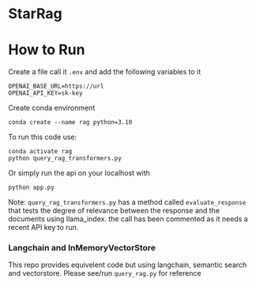 # StarRag

# How to Run
Create a file call it ```.env``` and add the following variables to it

```
OPENAI_BASE_URL=https://url
OPENAI_API_KEY=sk-key

```

Create conda environment

```
conda create --name rag python=3.10 
```

To run this code use:
```
conda activate rag
python query_rag_transformers.py
```
Or simply run the api on your localhost with 
```
python app.py
```
Note: ```query_rag_transformers.py``` has a method called ```evaluate_response``` that tests the degree of relevance between the response and the documents using llama_index. the call has been commented as it needs a recent API key to run.

### Langchain and InMemoryVectorStore
This repo provides equivelent code but using langchain, semantic search and vectorstore. Please see/run ```query_rag.py``` for reference 
